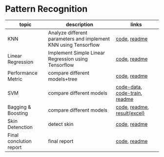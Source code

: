 Pattern Recognition
========
| topic | description | links | 
| -------- | -------- | -------- |
| KNN     | Analyze different parameters and implement KNN using Tensorflow| [code](./w1-knn/knn.ipynb), [readme](./w1-knn/README.md)    |
| Linear Regression     | Implement Simple Linear Regression using Tensorflow| [code](./w2-lr/simple_LR.ipynb), [readme](./w2-lr/README.md)    |
| Performance Metric  | compare different models+tree | [code](./w5/0414.ipynb), [readme](./w5/tree-report.pdf)    |
| SVM  | compare different models | [code-data](./svm/HW3-PR-06160485/0.dara_prepare.ipynb), [code-train](./svm/HW3-PR-06160485/1.train.ipynb),  [readme](./svm/HW3-PR-06160485/SVM-report.pdf)    |
| Bagging & Boosting  | compare different models | [code](./boosting/run.ipynb), [readme](./boosting/集成模型效能-3.pdf), [result(excel)](./boosting/方法效能比較.xlsx)    |
| Skin Detenction    | detect skin | [code](./w6/run.ipynb), [readme](./w6/膚色偵測.pdf)    |
| Final conclution report   | final report | [code](./final/run.ipynb), [readme](./final/期末報告-3.pdf)    |
